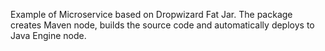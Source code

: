 Example of Microservice based on Dropwizard Fat Jar. The package creates Maven node, builds the source code and automatically deploys to Java Engine node.
